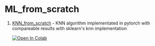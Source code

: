 # ML_from_scratch

1. [KNN_from_scratch](https://github.com/bipinKrishnan/ML_from_scratch/blob/master/KNN_from_scratch.ipynb) - KNN algorithm implementated in pytorch with compareable results with sklearn's knn implementation

   [![Open In Colab](https://colab.research.google.com/assets/colab-badge.svg)](https://colab.research.google.com/github/bipinKrishnan/ML_from_scratch/blob/master/KNN_from_scratch.ipynb)
